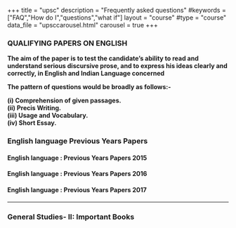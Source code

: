 +++
title = "upsc"
description = "Frequently asked questions"
#keywords = ["FAQ","How do I","questions","what if"]
layout = "course"
#type = "course"
data_file = "upsccarousel.html"
carousel = true
+++




### QUALIFYING PAPERS ON ENGLISH

>
**The aim of the paper is to test the candidate’s ability to read and understand serious discursive prose, and to express his ideas clearly and correctly, in English and Indian Language concerned**  

**The pattern of questions would be broadly as follows:-**  

>
**(i) Comprehension of given passages.  
(ii) Precis Writing.  
(iii) Usage and Vocabulary.  
(iv) Short Essay.**  
>

### English language Previous Years Papers
>
#### English language : Previous Years Papers 2015  
#### English language : Previous Years Papers 2016  
#### English language : Previous Years Papers 2017  

***

### General Studies- II: Important Books